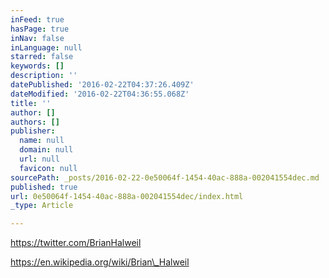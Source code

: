 ```yaml
---
inFeed: true
hasPage: true
inNav: false
inLanguage: null
starred: false
keywords: []
description: ''
datePublished: '2016-02-22T04:37:26.409Z'
dateModified: '2016-02-22T04:36:55.068Z'
title: ''
author: []
authors: []
publisher:
  name: null
  domain: null
  url: null
  favicon: null
sourcePath: _posts/2016-02-22-0e50064f-1454-40ac-888a-002041554dec.md
published: true
url: 0e50064f-1454-40ac-888a-002041554dec/index.html
_type: Article

---
```

https://twitter.com/BrianHalweil

https://en.wikipedia.org/wiki/Brian\_Halweil